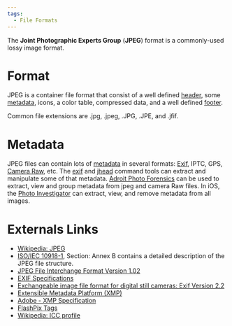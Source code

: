 ```yaml
---
tags:
  - File Formats
---
```

The **Joint Photographic Experts Group** (**JPEG**) format is a
commonly-used lossy image format.

# Format

JPEG is a container file format that consist of a well defined
[header](header.md), some [metadata](metadata.md),
icons, a color table, compressed data, and a well defined
[footer](footer.md).

Common file extensions are .jpg, .jpeg, .JPG, .JPE, and .jfif.

# Metadata

JPEG files can contain lots of [metadata](metadata.md) in
several formats: [Exif](exif.md), IPTC, GPS,
[Camera Raw](camera_raw.md), etc. The [exif](exif.md)
and [jhead](jhead.md) command tools can extract and manipulate
some of that metadata. [Adroit Photo
Forensics](adroit_photo_forensics.md) can be used to extract,
view and group metadata from jpeg and camera Raw files. In iOS, the
[Photo Investigator](photo_investigator.md) can extract, view,
and remove metadata from all images.

# Externals Links

- [Wikipedia: JPEG](http://en.wikipedia.org/wiki/JPEG)
- [ISO/IEC 10918-1](http://www.w3.org/Graphics/JPEG/itu-t81.pdf),
  Section: Annex B contains a detailed description of the JPEG file
  structure.
- [JPEG File Interchange Format Version 1.02](http://www.w3.org/Graphics/JPEG/jfif3.pdf)
- [EXIF Specifications](http://www.exif.org/specifications.html)
- [Exchangeable image file format for digital still cameras: Exif Version 2.2](http://www.exif.org/Exif2-2.PDF)
- [Extensible Metadata Platform (XMP)](http://www.adobe.com/products/xmp/related.html)
- [Adobe - XMP Specification](http://partners.adobe.com/public/developer/en/xmp/sdk/XMPspecification.pdf)
- [FlashPix Tags](http://www.sno.phy.queensu.ca/~phil/exiftool/TagNames/FlashPix.html)
- [Wikipedia: ICC profile](http://en.wikipedia.org/wiki/ICC_profile)
